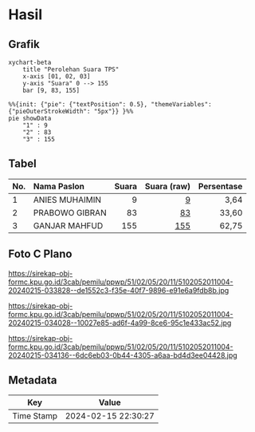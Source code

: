 # Hasil

## Grafik

```mermaid
xychart-beta
    title "Perolehan Suara TPS"
    x-axis [01, 02, 03]
    y-axis "Suara" 0 --> 155
    bar [9, 83, 155]
```

```mermaid
%%{init: {"pie": {"textPosition": 0.5}, "themeVariables": {"pieOuterStrokeWidth": "5px"}} }%%
pie showData
    "1" : 9
    "2" : 83
    "3" : 155
```

## Tabel

| No. | Nama Paslon    | Suara | Suara (raw) | Persentase |
|:--- |:-------------- | -----:| -----------:| ----------:|
| 1   | ANIES MUHAIMIN | 9     | [9][p-1]    | 3,64       |
| 2   | PRABOWO GIBRAN | 83    | [83][p-2]   | 33,60      |
| 3   | GANJAR MAHFUD  | 155   | [155][p-3]  | 62,75      |


[p-1]: https://github.com/gigit-pemilu/pemilu-2024-51-bali/blob/main/pilpres/hitung-suara/sub/51-bali/sub/02-tabanan/sub/05-tabanan/sub/2011-buahan/sub/004-tps/sub/paslon-1.txt
[p-2]: https://github.com/gigit-pemilu/pemilu-2024-51-bali/blob/main/pilpres/hitung-suara/sub/51-bali/sub/02-tabanan/sub/05-tabanan/sub/2011-buahan/sub/004-tps/sub/paslon-2.txt
[p-3]: https://github.com/gigit-pemilu/pemilu-2024-51-bali/blob/main/pilpres/hitung-suara/sub/51-bali/sub/02-tabanan/sub/05-tabanan/sub/2011-buahan/sub/004-tps/sub/paslon-3.txt

## Foto C Plano

https://sirekap-obj-formc.kpu.go.id/3cab/pemilu/ppwp/51/02/05/20/11/5102052011004-20240215-033828--de1552c3-f35e-40f7-9896-e91e6a9fdb8b.jpg

https://sirekap-obj-formc.kpu.go.id/3cab/pemilu/ppwp/51/02/05/20/11/5102052011004-20240215-034028--10027e85-ad6f-4a99-8ce6-95c1e433ac52.jpg

https://sirekap-obj-formc.kpu.go.id/3cab/pemilu/ppwp/51/02/05/20/11/5102052011004-20240215-034136--6dc6eb03-0b44-4305-a6aa-bd4d3ee04428.jpg


## Metadata

| Key        | Value               |
| ---------- | ------------------- |
| Time Stamp | 2024-02-15 22:30:27 |



